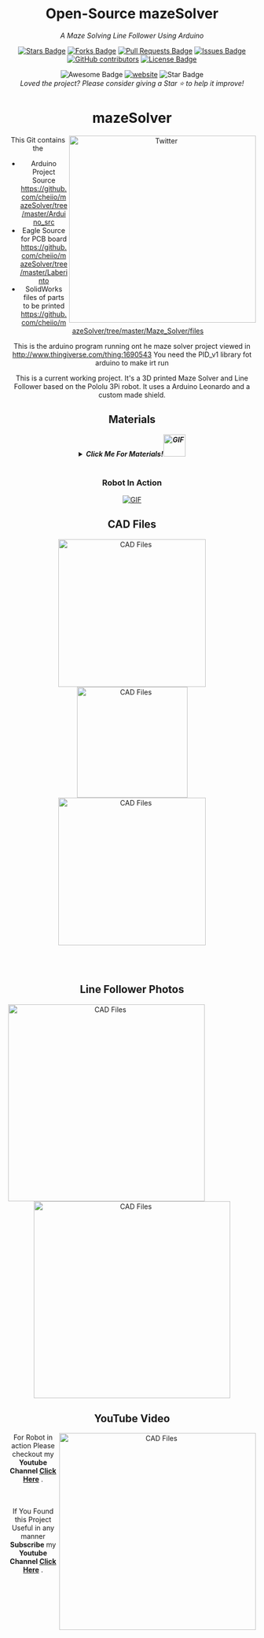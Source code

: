 <h1 align="center">Open-Source mazeSolver</h1>
<div align="center">


<i>A Maze Solving Line Follower Using Arduino</i>

<a href="https://github.com/cheiio/mazeSolver/stargazers"><img src="https://img.shields.io/github/stars/cheiio/mazeSolver" alt="Stars Badge"/></a>
<a href="https://github.com/cheiio/mazeSolver/network/members"><img src="https://img.shields.io/github/forks/cheiio/mazeSolver" alt="Forks Badge"/></a>
<a href="https://github.com/cheiio/mazeSolver/pulls"><img src="https://img.shields.io/github/issues-pr/cheiio/mazeSolver" alt="Pull Requests Badge"/></a>
<a href="https://github.com/cheiio/mazeSolver/issues"><img src="https://img.shields.io/github/issues/cheiio/mazeSolver" alt="Issues Badge"/></a>
<a href="https://github.com/cheiio/mazeSolver/graphs/contributors"><img alt="GitHub contributors" src="https://img.shields.io/github/contributors/cheiio/mazeSolver?color=2b9348"></a>
<a href="https://github.com/cheiio/mazeSolver/blob/master/LICENSE"><img src="https://img.shields.io/github/license/cheiio/mazeSolver?color=2b9348" alt="License Badge"/></a>

<img src="https://cdn.rawgit.com/sindresorhus/awesome/d7305f38d29fed78fa85652e3a63e154dd8e8829/media/badge.svg" alt="Awesome Badge"/>
<a href="https://www.youtube.com/user/Sapmcool"><img src="https://img.shields.io/static/v1?label=&labelColor=505050&message=website&color=%230076D6&style=flat&logo=google-chrome&logoColor=%230076D6" alt="website"/></a>
<!-- <img src="http://hits.dwyl.com/cheiio/mazeSolver.svg" alt="Hits Badge"/> -->
<img src="https://img.shields.io/static/v1?label=%F0%9F%8C%9F&message=If%20Useful&style=style=flat&color=BC4E99" alt="Star Badge"/>
<br>
<i>Loved the project? Please consider giving a Star ⭐️ to help it improve!</i>





# mazeSolver

<a href="https://github.com/cheiio/mazeSolver">
  <img align="right" alt="Twitter" width="380px" src="https://user-images.githubusercontent.com/22770735/91813335-350ffb00-ec50-11ea-9d71-df66f1ef29f8.JPG" />
</a>

This Git contains the 
- Arduino Project Source  https://github.com/cheiio/mazeSolver/tree/master/Arduino_src
- Eagle Source for PCB board  https://github.com/cheiio/mazeSolver/tree/master/Laberinto
- SolidWorks files of parts to be printed  https://github.com/cheiio/mazeSolver/tree/master/Maze_Solver/files

This is the arduino program running ont he maze solver project viewed in http://www.thingiverse.com/thing:1690543
You need the PID_v1 library fot arduino to make irt run

This is a current working project. It's a 3D printed Maze Solver and Line Follower based on the Pololu 3Pi robot.
It uses a Arduino Leonardo and a custom made shield.
<br />

## Materials

***<details><summary>Click Me For Materials!<img height="45" alt="GIF" src="https://user-images.githubusercontent.com/22770735/91830480-75777500-ec60-11ea-9b11-83e9d9f6ceb5.gif" /></summary>***
  
* Arduino Leonardo
* L293D
* Piezo Buzzer
* QTR-1RC Reflectance Sensor (2-Pack) x 2 (https://www.pololu.com/product/2459)
* QTR-8A Reflectance Sensor Array (Only the cutted 2 sensor at the left) https://www.pololu.com/product/960
* 75:1 Micro Metal Gearmotor HPCB 6V (https://www.pololu.com/product/3064)
* Pololu Wheel 42×19mm Pair (https://www.pololu.com/product/1090)
* Pololu Micro Metal Gearmotor Bracket Pair
* (https://www.pololu.com/product/989)
* Pololu Ball Caster with 1/2″ Metal Ball (https://www.pololu.com/product/953)
* 2-AA Batteries
* 2-AA Battery Holder (https://www.pololu.com/product/1150)
</details>
<br />

### Robot In Action

<a href="https://www.youtube.com/watch?v=Ddkci5myxYI" target="_blank">
<img align="center" alt="GIF" src="https://user-images.githubusercontent.com/22770735/91827351-5971d480-ec5c-11ea-825c-ca2c39b190bd.gif" />
</a>
<br />

## CAD Files

</a>
<a href="https://github.com/cheiio/mazeSolver/tree/master/Maze_Solver/files/" >
  <img align="center" width="300" alt="CAD Files" src="https://user-images.githubusercontent.com/22770735/91813365-3ccf9f80-ec50-11ea-9bcc-7884405e6d7f.JPG" />
</a>
</a>
<a href="https://github.com/cheiio/mazeSolver/tree/master/Maze_Solver/files/" >
  <img align="center" width="225" alt="CAD Files" src="https://user-images.githubusercontent.com/22770735/91822809-ebc2aa00-ec55-11ea-94d6-0c4f6b44d20c.gif" />
</a>
</a>
<a href="https://github.com/cheiio/mazeSolver/tree/master/Maze_Solver/files/" >
  <img align="center" width="300" alt="CAD Files" src="https://user-images.githubusercontent.com/22770735/91813335-350ffb00-ec50-11ea-9d71-df66f1ef29f8.JPG" />
</a>

<br /><br />

## Line Follower Photos

<img align="left" width="400" alt="CAD Files" src="https://user-images.githubusercontent.com/22770735/91813345-36412800-ec50-11ea-933f-db0c040b427b.JPG" />
<img align="center" width="400" alt="CAD Files" src="https://user-images.githubusercontent.com/22770735/91813329-33463780-ec50-11ea-9fa5-5236a33c3c0e.JPG" />

<br />


## YouTube Video
</a>
<a href="https://www.youtube.com/watch?v=Ddkci5myxYI&feature=youtu.be" >
  <img align="Right" width="400" alt="CAD Files" src="https://user-images.githubusercontent.com/22770735/91813349-37725500-ec50-11ea-9161-0353b6bc3181.png" />
</a>

For Robot in action Please checkout my<br />
**Youtube Channel  [Click Here](https://www.youtube.com/watch?v=Ddkci5myxYI&feature=youtu.be)** .<br /><br /><br />

If You Found this Project Useful in any manner <br />
**Subscribe** my **Youtube Channel  [Click Here](https://www.youtube.com/user/Sapmcool)** .<br />



